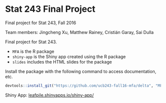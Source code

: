 # Stat 243 Final Project

Final project for Stat 243, Fall 2016

Team members: Jingcheng Xu, Matthew Rainey, Cristián Garay, Sai Dulla

Final project for Stat 243.

- `MFA` is the R package
- `shiny-app` is the Shiny app created using the R package
- `slides` includes the HTML slides for the package

Install the package with the following command to access documentation, etc.

```r
devtools::install_git("https://github.com/ucb243-fall16-mfa/delta", "MFA")
```

Shiny App: [leafpile.shinyapps.io/shiny-app/](https://leafpile.shinyapps.io/shiny-app/)

